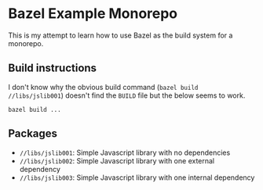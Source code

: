 # Bazel Example Monorepo

This is my attempt to learn how to use Bazel as the build system for a monorepo.

## Build instructions

I don't know why the obvious build command (`bazel build //libs/jslib001`) doesn't find the `BUILD` file but the below seems to work.

```shell
bazel build ...
```

## Packages

- `//libs/jslib001`: Simple Javascript library with no dependencies
- `//libs/jslib002`: Simple Javascript library with one external dependency
- `//libs/jslib003`: Simple Javascript library with one internal dependency
